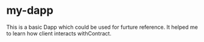 # my-dapp
This is a basic Dapp which could be used for furture reference. It helped me to learn how client interacts withContract.
